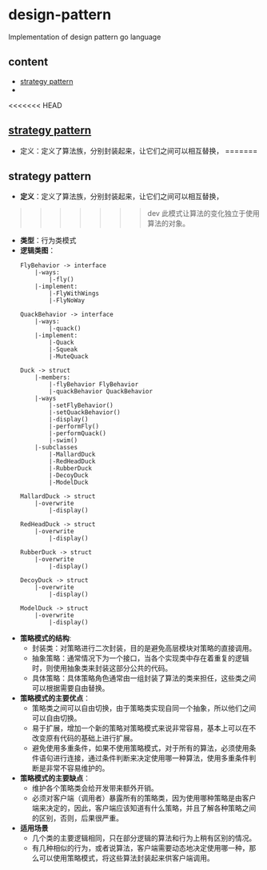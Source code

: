 # design-pattern
Implementation of design pattern go language

## content
+ [strategy pattern](#strategy-pattern)
+ 

<<<<<<< HEAD
## [strategy pattern](./01-strategy)
+ 定义：定义了算法族，分别封装起来，让它们之间可以相互替换，
=======

## strategy pattern
+ **定义**：定义了算法族，分别封装起来，让它们之间可以相互替换，
>>>>>>> dev
此模式让算法的变化独立于使用算法的对象。
+ **类型**：行为类模式
+ **逻辑类图**：
	```
	FlyBehavior -> interface
		|-ways:
			|-fly()
		|-implement:
			|-FlyWithWings
			|-FlyNoWay
	
	QuackBehavior -> interface
		|-ways:
			|-quack()
		|-implement:
			|-Quack
			|-Squeak
			|-MuteQuack
	
	Duck -> struct
		|-members:
			|-flyBehavior FlyBehavior
			|-quackBehavior QuackBehavior
		|-ways
			|-setFlyBehavior()
			|-setQuackBehavior()
			|-display()
			|-performFly()
			|-performQuack()
			|-swim()
		|-subclasses
			|-MallardDuck
			|-RedHeadDuck
			|-RubberDuck
			|-DecoyDuck
			|-ModelDuck
			
	MallardDuck -> struct
    	|-overwrite
    		|-display()
    		
	RedHeadDuck -> struct
    	|-overwrite
    		|-display()
    		
	RubberDuck -> struct
    	|-overwrite
    		|-display()
    		
	DecoyDuck -> struct
    	|-overwrite
    		|-display()
    		
	ModelDuck -> struct
    	|-overwrite
    		|-display()
	```
+ **策略模式的结构**:
	+ 封装类：对策略进行二次封装，目的是避免高层模块对策略的直接调用。
	+ 抽象策略：通常情况下为一个接口，当各个实现类中存在着重复的逻辑时，则使用抽象类来封装这部分公共的代码。
	+ 具体策略：具体策略角色通常由一组封装了算法的类来担任，这些类之间可以根据需要自由替换。
+ **策略模式的主要优点**：
	+ 策略类之间可以自由切换，由于策略类实现自同一个抽象，所以他们之间可以自由切换。
	+ 易于扩展，增加一个新的策略对策略模式来说非常容易，基本上可以在不改变原有代码的基础上进行扩展。
	+ 避免使用多重条件，如果不使用策略模式，对于所有的算法，必须使用条件语句进行连接，通过条件判断来决定使用哪一种算法，使用多重条件判断是非常不容易维护的。
+ **策略模式的主要缺点**：
	+ 维护各个策略类会给开发带来额外开销。
	+ 必须对客户端（调用者）暴露所有的策略类，因为使用哪种策略是由客户端来决定的，因此，客户端应该知道有什么策略，并且了解各种策略之间的区别，否则，后果很严重。
+ **适用场景**
	+ 几个类的主要逻辑相同，只在部分逻辑的算法和行为上稍有区别的情况。
	+ 有几种相似的行为，或者说算法，客户端需要动态地决定使用哪一种，那么可以使用策略模式，将这些算法封装起来供客户端调用。
	